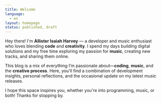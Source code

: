 ```yaml
---
title: Welcome
language:
  - en
layout: homepage
status: published, draft
---
```


Hey there! I'm **Allister Isaiah Harvey** — a developer and music enthusiast who loves blending **code** and **creativity**. I spend my days building digital solutions and my free time exploring my passion for **music**, creating new tracks, and sharing them online.

This blog is a mix of everything I’m passionate about—**coding**, **music**, and the **creative process**. Here, you’ll find a combination of development insights, personal reflections, and the occasional update on my latest music releases.

I hope this space inspires you, whether you're into programming, music, or both! Thanks for stopping by.
